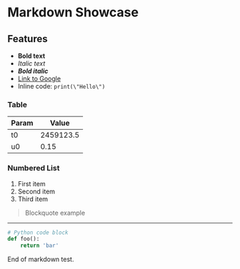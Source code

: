 # Markdown Showcase

## Features
- **Bold text**
- *Italic text*
- ***Bold italic***
- [Link to Google](https://www.google.com)
- Inline code: `print(\"Hello\")`

### Table
| Param | Value |
|-------|-------|
| t0    | 2459123.5 |
| u0    | 0.15 |

### Numbered List
1. First item
2. Second item
3. Third item

> Blockquote example

---

```python
# Python code block
def foo():
    return 'bar'
```

End of markdown test.
